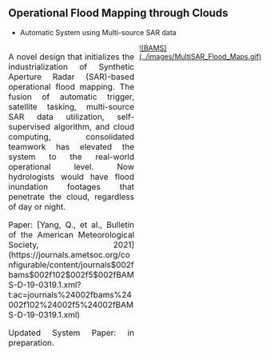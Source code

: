 ## Operational Flood Mapping through Clouds
- Automatic System using Multi-source SAR data

<div style="display: flex; flex-direction: row; justify-content: space-between;">
  <div style="width: 50%; font-size: 16px; text-align: justify; margin-right: 10px;"> <!-- Set width to 40% for text and add margin for spacing -->
    <p>
      A novel design that initializes the industrialization of Synthetic Aperture Radar (SAR)-based operational flood mapping. The fusion of automatic trigger, satellite tasking, multi-source SAR data utilization, self-supervised algorithm, and cloud computing, consolidated teamwork has elevated the system to the real-world operational level. Now hydrologists would have flood inundation footages that penetrate the cloud, regardless of day or night.
    </p>
    <p>
      Paper: [Yang, Q., et al., Bulletin of the American Meteorological Society, 2021](https://journals.ametsoc.org/configurable/content/journals$002fbams$002f102$002f5$002fBAMS-D-19-0319.1.xml?t:ac=journals%24002fbams%24002f102%24002f5%24002fBAMS-D-19-0319.1.xml)
    </p>
    <p>
      Updated System Paper: in preparation.
    </p>
  </div>
  <div style="width: 50%; margin-top: 0px;"> <!-- Set width to 60% for the figure -->
    <a href="https://journals.ametsoc.org/configurable/content/journals$002fbams$002f102$002f5$002fBAMS-D-19-0319.1.xml?t:ac=journals%24002fbams%24002f102%24002f5%24002fBAMS-D-19-0319.1.xml">
      ![BAMS](../images/MultiSAR_Flood_Maps.gif) <!-- Adjust width for larger figure -->
    </a>
  </div>
</div>
